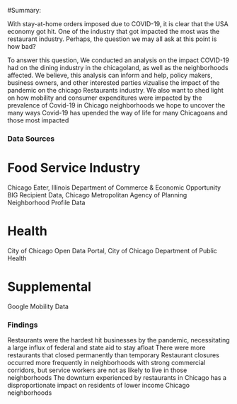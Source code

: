 #Summary:

With stay-at-home orders imposed due  to COVID-19, it is clear that the USA economy got hit. One of the industry that got impacted the most was the restaurant industry. Perhaps, the question we may all ask at this point is how bad? 

To answer this question, We conducted an analysis on the impact COVID-19 had on the dining industry in the chicagoland, as well as the neighborhoods affected. We believe, this analysis can inform and help, policy makers, business owners, and other interested parties vizualise the impact of the pandemic on the chicago Restaurants industry. We also want to shed light on how mobility and consumer expenditures were impacted by the prevalence of Covid-19 in Chicago neighborhoods
we hope to uncover the many ways Covid-19 has upended the way of life for many Chicagoans and those most impacted

### Data Sources

# Food Service Industry 
Chicago Eater, Illinois Department of Commerce & Economic Opportunity BIG Recipient Data, Chicago Metropolitan Agency of Planning Neighborhood Profile Data
# Health
City of Chicago Open Data Portal, City of Chicago Department of Public Health
# Supplemental
Google Mobility Data

### Findings

Restaurants were the hardest hit businesses by the pandemic, necessitating a large influx of federal and state aid to stay afloat
There were more restaurants that closed permanently than temporary
Restaurant closures occurred more frequently in neighborhoods with strong commercial corridors, but service workers are not as likely to live in those neighborhoods
The downturn experienced by restaurants in Chicago has a disproportionate impact on residents of lower income Chicago neighborhoods




